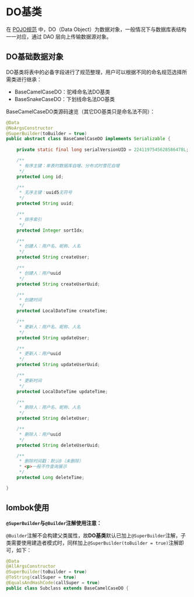 # DO基类
在 [POJO规范](https://ylyue.cn/#/规约/后端规约说明?id=pojo) 中，DO（Data Object）为数据对象，一般情况下与数据库表结构一一对应，通过 DAO 层向上传输数据源对象。

## DO基础数据对象
DO基类将表中的必备字段进行了规范整理，用户可以根据不同的命名规范选择所需类进行继承：
- BaseCamelCaseDO：驼峰命名法DO基类
- BaseSnakeCaseDO：下划线命名法DO基类

BaseCamelCaseDO类源码速览（其它DO基类只是命名法不同）：
```java
@Data
@NoArgsConstructor
@SuperBuilder(toBuilder = true)
public abstract class BaseCamelCaseDO implements Serializable {
	
	private static final long serialVersionUID = 2241197545628586478L;

	/**
	 * 有序主键：单表时数据库自增、分布式时雪花自增
	 */
	protected Long id;

	/**
	 * 无序主键：uuid5无符号
	 */
	protected String uuid;

	/**
	 * 排序索引
	 */
	protected Integer sortIdx;

	/**
	 * 创建人：用户名、昵称、人名
	 */
	protected String createUser;

	/**
	 * 创建人：用户uuid
	 */
	protected String createUserUuid;

	/**
	 * 创建时间
	 */
	protected LocalDateTime createTime;

	/**
	 * 更新人：用户名、昵称、人名
	 */
	protected String updateUser;

	/**
	 * 更新人：用户uuid
	 */
	protected String updateUserUuid;

	/**
	 * 更新时间
	 */
	protected LocalDateTime updateTime;

	/**
	 * 删除人：用户名、昵称、人名
	 */
	protected String deleteUser;

	/**
	 * 删除人：用户uuid
	 */
	protected String deleteUserUuid;

	/**
	 * 删除时间戳：默认0（未删除）
	 * <p>一般不作查询展示
	 */
	protected Long deleteTime;

}
```

## lombok使用
**`@SuperBuilder`与`@Builder`注解使用注意：**

`@Builder`注解不会构建父类属性，故**DO基类**默认已加上`@SuperBuilder`注解，子类需要使用建造者模式时，同样加上`@SuperBuilder(toBuilder = true)`注解即可，如下：
```java
@Data
@AllArgsConstructor
@SuperBuilder(toBuilder = true)
@ToString(callSuper = true)
@EqualsAndHashCode(callSuper = true)
public class Subclass extends BaseCamelCaseDO {
```
